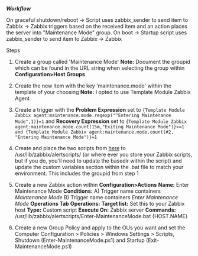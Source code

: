 
***Workflow***

On graceful shutdown/reboot -> Script uses zabbix_sender to send item to Zabbix -> Zabbix triggers based on the received item and an action places the server into "Maintenance Mode" group.
On boot -> Startup script uses zabbix_sender to send item to Zabbix -> Zabbix
 
Steps
1. Create a group called 'Maintenance Mode'
**Note:** Document the groupid which can be found in the URL string when selecting the group within **Configuration>Host Groups**
2. Create the new item with the key 'maintenance.mode' within the template of your choosing
	**Note:** I opted to use Template Module Zabbix Agent
3. Create a trigger with the **Problem Expression** set to ``{Template Module Zabbix agent:maintenance.mode.regexp("^Entering Maintenance Mode",1)}=1`` and **Recovery Expression** set to ``{Template Module Zabbix agent:maintenance.mode.count(15m,"Exiting Maintenance Mode")}>=1 and {Template Module Zabbix agent:maintenance.mode.count(#2, "Entering Maintenance Mode")}=1``
4. Create and place the two scripts from [here](https://github.com/AlexGilliland/Zabbix/blob/main/Enter-MaintenanceMode.bat) to /usr/lib/zabbix/alertscripts/ (or where ever you store your Zabbix scripts, but if you do, you'll need to update the basedir within the script) and update the custom variables section within the .bat file to match your environment. This includes the groupid from step 1
5. Create a new Zabbix action within **Configuration>Actions**
	**Name:** Enter Maintenance Mode
	**Conditions:** A) Trigger name containers *Maintenance Mode* B) Trigger name containers *Enter Maintenance Mode*
	**Operations Tab**
	**Operations:**
			**Target list:** Set this to your Zabbix host
			**Type:** Custom script
			**Execute On:** Zabbix server
			**Commands:** /usr/lib/zabbix/alertscripts/Enter-MaintenanceMode.bat {HOST.NAME}
			
6. Create a new Group Policy and apply to the OUs you want and set the Computer Configuration > Policies > Windows Settings > Scripts, Shutdown (Enter-MaintenanceMode.ps1) and Startup (Exit-MaintenanceMode.ps1)

